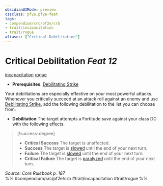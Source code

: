 ```yaml
---
obsidianUIMode: preview
cssclass: pf2e,pf2e-feat
tags:
- compendium/src/pf2e/crb
- trait/incapacitation
- trait/rogue
aliases: ["Critical Debilitation"]
---
```

# Critical Debilitation  *Feat 12*  
[incapacitation](rules/traits/incapacitation.md "Incapacitation Effect Trait")  [rogue](rules/traits/rogue.md "Rogue Class Trait")  

- **Prerequisites**: [Debilitating Strike](rules/actions/debilitating-strike.md)

Your debilitations are especially effective on your most powerful attacks. Whenever you critically succeed at an attack roll against an enemy and use [Debilitating Strike](rules/actions/debilitating-strike.md), add the following debilitation to the list you can choose from.

- **Debilitation** The target attempts a Fortitude save against your class DC with the following effects.

> [!success-degree] 
> - **Critical Success** The target is unaffected.
> - **Success** The target is [slowed](rules/conditions.md#Slowed) until the end of your next turn.
> - **Failure** The target is [slowed](rules/conditions.md#Slowed) until the end of your next turn.
> - **Critical Failure** The target is [paralyzed](rules/conditions.md#Paralyzed) until the end of your next turn.

*Source: Core Rulebook p. 187*  
%% #compendium/src/pf2e/crb #trait/incapacitation #trait/rogue %%